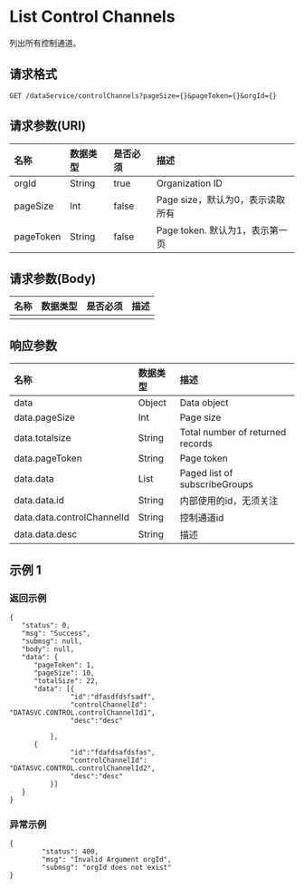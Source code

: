 # List Control Channels

列出所有控制通道。

## 请求格式

```
GET /dataService/controlChannels?pageSize={}&pageToken={}&orgId={}
```

## 请求参数(URI)

| **名称**  | **数据类型** | **是否必须** | **描述**                         |
|:----------|:-------------|:-------------|:---------------------------------|
| orgId     | String       | true         | Organization ID                  |
| pageSize  | Int          | false        | Page size，默认为0，表示读取所有 |
| pageToken | String       | false        | Page token. 默认为1，表示第一页  |



## 请求参数(Body)



| **名称** | **数据类型** | **是否必须** | **描述** |
|:---------|:-------------|:-------------|:---------|
|          |              |              |          |


## 响应参数

| **名称**                   | **数据类型**         | **描述**                         |
|:---------------------------|:---------------------|:---------------------------------|
| data                       | Object               | Data object                      |
| data.pageSize              | Int                  | Page size                        |
| data.totalsize             | String               | Total number of returned records |
| data.pageToken             | String               | Page token                       |
| data.data                  | List<SubscribeGroup> | Paged list of subscribeGroups    |
| data.data.id               | String               | 内部使用的id，无须关注           |
| data.data.controlChannelId | String               | 控制通道id                       |
| data.data.desc             | String               | 描述                             |

## 示例 1

### 返回示例

```
{
   "status": 0,
   "msg": "Success",
   "submsg": null,
   "body": null,
   "data": {
      "pageToken": 1,
      "pageSize": 10,
      "totalSize": 22,
      "data": [{
               "id":"dfasdfdsfsadf",
               "controlChannelId": "DATASVC.CONTROL.controlChannelId1",
               "desc":"desc"

          },
      {
               "id":"fdafdsafdsfas",
               "controlChannelId": "DATASVC.CONTROL.controlChannelId2",
               "desc":"desc"
          }]
   }
}
```

### 异常示例

```
{
        "status": 400,
        "msg": "Invalid Argument orgId",
        "submsg": "orgId does not exist"
}
```
